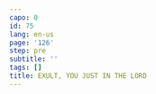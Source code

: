 ```yaml
---
capo: 0
id: 75
lang: en-us
page: '126'
step: pre
subtitle: ''
tags: []
title: EXULT, YOU JUST IN THE LORD
---
```


